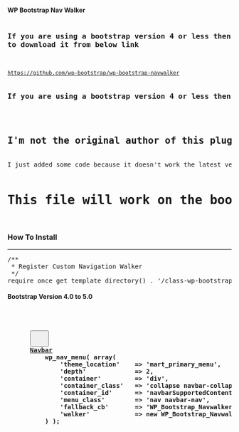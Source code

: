 <h4>WP Bootstrap Nav Walker</h4>


<pre>
<h3>If you are using a bootstrap version 4 or less then you need<br/>to download it from below link</h3> 
</pre>
<code>https://github.com/wp-bootstrap/wp-bootstrap-navwalker</code>

<pre>
<h3>If you are using a bootstrap version 4 or less then you need to download it from</h3> 

<h2>I'm not the original author of this plugin. </h3>
I just added some code because it doesn't work the latest version of bootstrap. 

<h1>This file will work on the bootstrap updated version.</h1>
</pre>

<h3>How To Install</h3>
<hr>
<pre>
/**
 * Register Custom Navigation Walker
 */
require_once get_template_directory() . '/class-wp-bootstrap-navwalker.php';
</pre>

<h4>Bootstrap Version 4.0 to 5.0 <h4>
  <div class="highlight highlight-text-html-php position-relative">
 <pre>
  <nav class="wpc-main-menu navbar navbar-expand-md navbar-light" role="navigation">
      <!-- Brand and toggle get grouped for better mobile display -->
      <button class="navbar-toggler" type="button" data-bs-toggle="collapse" data-bs-target="#navbarSupportedContent" aria-controls="navbarSupportedContent" aria-expanded="false" aria-label="Toggle navigation"> <span class="navbar-toggler-icon"></span>
       </button>
      <a class="navbar-brand" href="#">Navbar</a>
          wp_nav_menu( array(
              'theme_location'    => 'mart_primary_menu',
              'depth'             => 2,
              'container'         => 'div',
              'container_class'   => 'collapse navbar-collapse',
              'container_id'      => 'navbarSupportedContent',
              'menu_class'        => 'nav navbar-nav',
              'fallback_cb'       => 'WP_Bootstrap_Navwalker::fallback',
              'walker'            => new WP_Bootstrap_Navwalker(),
          ) );
  </pre>
  </div>
